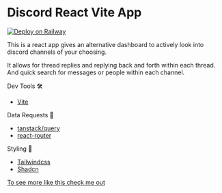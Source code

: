 # Discord React Vite App

[![Deploy on Railway](https://railway.app/button.svg)](https://railway.app/template/qI6MGp)

This is a react app gives an alternative dashboard to actively look into discord channels of your choosing.

It allows for thread replies and replying back and forth within each thread. And quick search for messages or people within each channel.

Dev Tools 🛠
- [Vite](https://vitejs.dev/)

Data Requests 📀
- [tanstack/query](https://tanstack.com/query)
- [react-router](https://reactrouter.com/en/main)

Styling 🎨
- [Tailwindcss](https://tailwindcss.com/)
- [Shadcn](https://ui.shadcn.com/) 


[To see more like this check me out](https://www.gabrielhn.com)